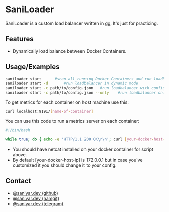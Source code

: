 # SaniLoader

SaniLoader is a custom load balancer written in [go](https://go.dev/). It's just for practicing.

## Features

- Dynamically load balance between Docker Containers.

## Usage/Examples

```bash
saniloader start      #scan all running Docker Containers and run loadbalancer on them
saniloader start -d       #run loadbalancer in dynamic mode
saniloader start -c path/to/config.json   #run loadbalancer with config file and to all running docker containers
saniloader start -c path/to/config.json --only    #run loadbalancer only with config file
```

To get metrics for each container on host machine use this:

```bash
curl localhost:9191/[name-of-container]
```

You can use this code to run a metrics server on each container:

```bash
#!/bin/bash

while true; do { echo -e 'HTTP/1.1 200 OK\r\n'; curl [your-docker-host-ip]:9191/[name-of-container] } | nc -l 9090; done &
```

- You should have netcat installed on your docker container for script above.
- By default [your-docker-host-ip] is 172.0.0.1 but in case you've customized it you should change it to your config.

## Contact

- [@saniyar.dev (github)](https://github.com/saniyar-dev)
- [@saniyar.dev (hamgit)](https://hamgit.ir/saniyar.dev)
- [@saniyar.dev (telegram)](https://t.me/saniyar_dev)
